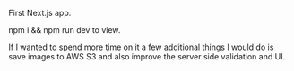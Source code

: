 First Next.js app.

npm i && npm run dev to view.

If I wanted to spend more time on it a few additional things I would do is save images to AWS S3 and also improve the server side validation and UI.
